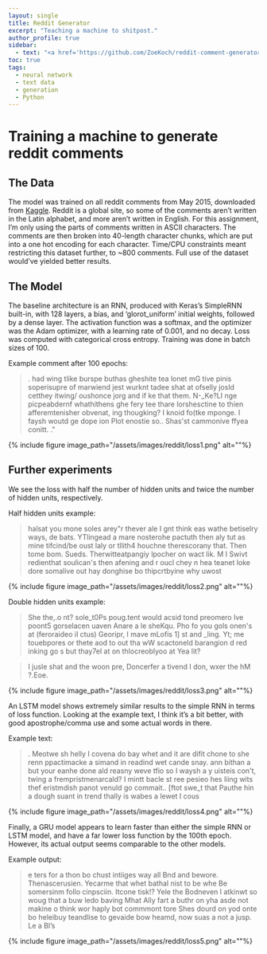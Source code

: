 ```yaml
---
layout: single
title: Reddit Generator
excerpt: "Teaching a machine to shitpost."
author_profile: true
sidebar:
  - text: "<a href='https://github.com/ZoeKoch/reddit-comment-generator/blob/master/generator.ipynb'>View the project's code</a>"
toc: true
tags:
  - neural network
  - text data
  - generation
  - Python
---
```


# Training a machine to generate reddit comments

## The Data

The model was trained on all reddit comments from May 2015, downloaded from [Kaggle](https://www.kaggle.com/reddit/reddit-comments-may-2015). Reddit is a global site, so some of the comments aren’t written in the Latin alphabet, and more aren’t written in English. For this assignment, I’m only using the parts of comments written in ASCII characters. The comments are then broken into 40-length character chunks, which are put into a one hot encoding for each character. Time/CPU constraints meant restricting this dataset further, to ~800 comments. Full use of the dataset would’ve yielded better results.

## The Model

The baseline architecture is an RNN, produced with Keras’s SimpleRNN built-in, with 128 layers, a bias, and ‘glorot_uniform’ initial weights, followed by a dense layer. The activation function was a softmax, and the optimizer was the Adam optimizer, with a learning rate of 0.001, and no decay. Loss was computed with categorical cross entropy. Training was done in batch sizes of 100.

Example comment after 100 epochs:

> . had wing tlike burspe buthas gheshite tea lonet mG tive pinis soperisupre of marwiend jest wurknt tadee shat at ofselly josld cetthey itwing/ oushonce jorg and if ke that them. N-_Ke?LI nge picpeabdernf whathithens ghe fery tee thare lorshesctine to thien afferemtenisher obvenat, ing thougking? I knoid fo(tke mponge. I faysh woutd ge dope ion Plot enostie so.. Shas'st cammonive ffyea conitt. ." 

{% include figure image_path="/assets/images/reddit/loss1.png" alt=""%}

## Further experiments

We see the loss with half the number of hidden units and twice the number of hidden units, respectively.

Half hidden units example:
> halsat you mone soles arey"r thever ale  I gnt think eas wathe betiselry ways, de bats. YTlingead a mare nosterohe pactuth then aly tut as mine tifcind/be oust laly or tllith4 houchne therescorany that. Then tome bom. Sueds. Therwitteatpangiy lpocher on wact lik. M I Swivt redienthat soulican's then afening and r oucl chey n hea teanet loke dore somalive out  hay donghise bo thipcrtbyine why uwost

{% include figure image_path="/assets/images/reddit/loss2.png" alt=""%}

Double hidden units example:
> She the,.o
>nt? sole_t0Ps poug.tent would acsid tond preomero Ive poont5 gorselacen uaven Anare a le sheKqu. Pho fo you gols onen's at     (feroraideo iI ctus) Georipr, I mave mLofis 1] st and _ling. Yt; me touebpores or thete aod to out tha wW scactoneld barangion d red inking go s but thay7el at on thlocreoblyoo at Yea lit?

> I jusle shat and the woon pre, Doncerfer a tivend I don, wxer the hM ?.Eoe. 

{% include figure image_path="/assets/images/reddit/loss3.png" alt=""%}

An LSTM model shows extremely similar results to the simple RNN in terms of loss function. Looking at the example text, I think it’s a bit better, with good apostrophe/comma use and some actual words in there.

Example text: 

> . Meotwe sh helly I covena do bay whet and it are difit chone to she renn ppactimacke a simand in readind wet cande snay. ann bithan a but your eanhe done ald reasny weve tfio so I waysh a y uisteis con't, twing a frempristmenarcald? I mintt bacle st ree pesieo hes liing wits thef eristmdish panot venuld go commait.. [ftot swe_t that Pauthe hin a dough suant in trend thally is wabes a lewet I cous

{% include figure image_path="/assets/images/reddit/loss4.png" alt=""%}

Finally, a GRU model appears to learn faster than either the simple RNN or LSTM model, and have a far lower loss function by the 100th epoch. However, its actual output seems comparable to the other models. 

Example output:
> e ters for a thon bo chust intiiges way all Bnd and bewore. Thenascerusien. Yecarme that whet bathal nist to be whe Be somersinm follo cinpsciin. Itcone tisk!? Yele the Bodneven l atkinwt so woug that a buw ledo baving Mhat Ally fart a buthr on yha asde not makine o think wor haply bot commmont tore Shes dourd on yod onte bo heleibuy teandlise to gevaide bow heamd, now suas a not a jusp. Le a Bl’s

{% include figure image_path="/assets/images/reddit/loss5.png" alt=""%}
